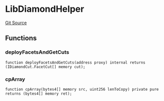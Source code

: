 # LibDiamondHelper
[Git Source](https://github.com/nayms/contracts-v3/blob/08976c385ed293c18988aa46a13c47179dbb0a28/src/generated/LibDiamondHelper.sol)


## Functions
### deployFacetsAndGetCuts


```solidity
function deployFacetsAndGetCuts(address proxy) internal returns (IDiamondCut.FacetCut[] memory cut);
```

### cpArray


```solidity
function cpArray(bytes4[] memory src, uint256 lenToCopy) private pure returns (bytes4[] memory ret);
```

